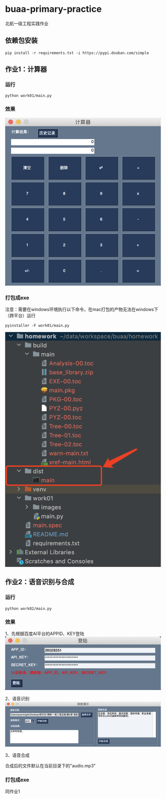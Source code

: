 # buaa-primary-practice

北航一级工程实践作业

## 依赖包安装
```
pip install -r requirements.txt -i https://pypi.douban.com/simple
```

## 作业1：计算器

### 运行
```
python work01/main.py
```

### 效果
![wi01](./work01/images/wi01.png)

### 打包成exe

注意：需要在windows环境执行以下命令，在mac打包的产物无法在windows下（跨平台）运行
```
pyinstaller -F work01/main.py
```

![wi02](./work01/images/wi02.png)

## 作业2：语音识别与合成

### 运行
```
python work02/main.py
```

### 效果
1、先根据百度AI平台的APPID、KEY登陆
![wi03](./work02/images/wi03.png)

2、语音识别
![wi04](./work02/images/wi04.png)

3、语音合成

合成后的文件默认在当前目录下的"audio.mp3"

### 打包成exe
同作业1


